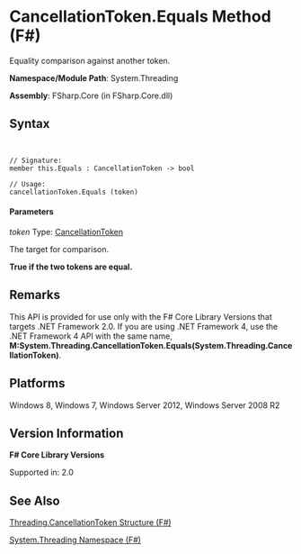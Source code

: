 # CancellationToken.Equals Method (F#)

Equality comparison against another token.

**Namespace/Module Path**: System.Threading

**Assembly**: FSharp.Core (in FSharp.Core.dll)


## Syntax


```


// Signature:
member this.Equals : CancellationToken -> bool

// Usage:
cancellationToken.Equals (token)

```



#### Parameters
*token*
Type: [CancellationToken](http://msdn.microsoft.com/en-us/library/31a3eafe-b61b-46c4-927d-bc9a3ae357c2)


The target for comparison.



**True if the two tokens are equal.**
## Remarks
This API is provided for use only with the F# Core Library Versions that targets .NET Framework 2.0. If you are using .NET Framework 4, use the .NET Framework 4 API with the same name, **M:System.Threading.CancellationToken.Equals(System.Threading.CancellationToken)**.


## Platforms
Windows 8, Windows 7, Windows Server 2012, Windows Server 2008 R2


## Version Information
**F# Core Library Versions**

Supported in: 2.0




## See Also
[Threading.CancellationToken Structure &#40;F&#35;&#41;](Threading.CancellationToken-Structure-%5BFSharp%5D.md)

[System.Threading Namespace &#40;F&#35;&#41;](System.Threading-Namespace-%5BFSharp%5D.md)

